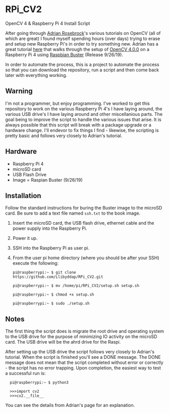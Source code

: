 # RPi_CV2
OpenCV 4 &amp; Raspberry Pi 4 Install Script

After going through [Adrian Rosebrock](https://www.pyimagesearch.com/author/adrian/)'s various tutorials on OpenCV (all of which are great) I found myself spending hours (over days) trying to erase and setup new Raspberry Pi's in order to try something new.  Adrian has a great tutorial [here](https://www.pyimagesearch.com/2019/09/16/install-opencv-4-on-raspberry-pi-4-and-raspbian-buster/) that walks through the setup of [OpenCV 4.0.0](https://github.com/opencv/opencv/tree/4.0.0) on a Raspberry Pi 4 using [Raspbian Buster](https://www.raspberrypi.org/downloads/raspbian/) (Release 9/26/19).  

In order to automate the process, this is a project to automate the process so that you can download the repository, run a script and then come back later with everything working.  

## Warning
I'm not a programmer, but enjoy programming.  I've worked to get this repository to work on the various Raspberry Pi 4's I have laying around, the various USB drive's I have laying around and other miscellanious parts.  The goal being to improve the script to handle the various issues that arise.  It is always possible that this script will break with a package upgrade or a hardware change.  I'll endevor to fix things I find - likewise, the scripting is pretty basic and follows very closely to Adrian's tutorial.

##  Hardware
* Raspberry Pi 4
* microSD card
* USB Flash Drive
* Image = Raspian Buster (9/26/19)

##  Installation
Follow the standard instructions for buring the Buster image to the microSD card.  Be sure to add a text file named `ssh.txt` to the book image.

1. Insert the microSD card, the USB flash drive, ethernet cable and the power supply into the Raspberry Pi.  

2. Power it up.

3. SSH into the Raspberry Pi as user pi.

4. From the user pi home directory (where you should be after your SSH) execute the following:
      ```
      pi@raspberrypi:~ $ git clone https://github.com/Llibyddap/RPi_CV2.git

      pi@raspberrypi:~ $ mv /home/pi/RPi_CV2/setup.sh setup.sh

      pi@raspberrypi:~ $ chmod +x setup.sh

      pi@raspberrypi:~ $ sudo ./setup.sh
      ```
##  Notes
The first thing the script does is migrate the root drive and operating system to the USB drive for the purpose of minimizing IO activity on the microSD card.  The USB drive will be the ahrd drive for the Raspi.

After setting up the USB drive the script follows very closely to Adrian's tutorial.  When the script is finished you'll see a DONE message.  The DONE message does not mean that the script completed without error or correctly - the script has no error trapping.  Upon completion, the easiest way to test a successful run is:

      pi@raspberrypi:~ $ python3
      
      >>>import cv2
      >>>cv2.__file__
      
You can see the details from Adrian's page for an explanation.

